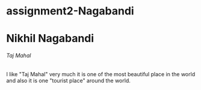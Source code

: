 # assignment2-Nagabandi
# Nikhil Nagabandi
###### Taj Mahal
I like "Taj Mahal" very much it is one of the most beautiful place in the world and also it is one "tourist place" around the world.